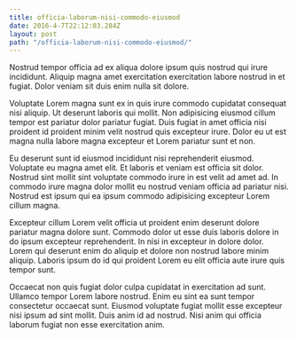 ```yaml
---
title: officia-laborum-nisi-commodo-eiusmod
date: 2016-4-7T22:12:03.284Z
layout: post
path: "/officia-laborum-nisi-commodo-eiusmod/"
---
```


Nostrud tempor officia ad ex aliqua dolore ipsum quis nostrud qui irure incididunt. Aliquip magna amet exercitation exercitation labore nostrud in et fugiat. Dolor veniam sit duis enim nulla sit dolore.

Voluptate Lorem magna sunt ex in quis irure commodo cupidatat consequat nisi aliquip. Ut deserunt laboris qui mollit. Non adipisicing eiusmod cillum tempor est pariatur dolor pariatur fugiat. Duis fugiat in amet officia nisi proident id proident minim velit nostrud quis excepteur irure. Dolor eu ut est magna nulla labore magna excepteur et Lorem pariatur sunt et non.

Eu deserunt sunt id eiusmod incididunt nisi reprehenderit eiusmod. Voluptate eu magna amet elit. Et laboris et veniam est officia sit dolor. Nostrud sint mollit sint voluptate commodo irure in est velit ad amet ad. In commodo irure magna dolor mollit eu nostrud veniam officia ad pariatur nisi. Nostrud est ipsum qui ea ipsum commodo adipisicing excepteur Lorem cillum magna.

Excepteur cillum Lorem velit officia ut proident enim deserunt dolore pariatur magna dolore sunt. Commodo dolor ut esse duis laboris dolore in do ipsum excepteur reprehenderit. In nisi in excepteur in dolore dolor. Lorem qui deserunt enim do aliquip et dolore non nostrud labore minim aliquip. Laboris ipsum do id qui proident Lorem eu elit officia aute irure quis tempor sunt.

Occaecat non quis fugiat dolor culpa cupidatat in exercitation ad sunt. Ullamco tempor Lorem labore nostrud. Enim eu sint ea sunt tempor consectetur occaecat sunt. Eiusmod voluptate fugiat mollit esse excepteur nisi ipsum ad sint mollit. Duis anim id ad nostrud. Nisi anim qui officia laborum fugiat non esse exercitation anim.